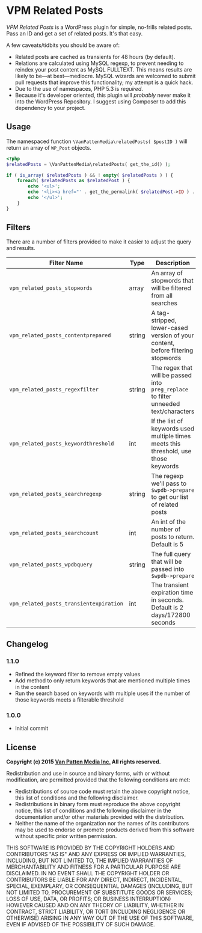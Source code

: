 # VPM Related Posts

*VPM Related Posts* is a WordPress plugin for simple, no-frills related posts. Pass an ID and get a set of related posts. It's that easy.

A few caveats/tidbits you should be aware of:

+   Related posts are cached as transients for 48 hours (by default).
+   Relations are calculated using MySQL regexp, to prevent needing to reindex your post content as MySQL FULLTEXT. This means results are likely to be—at best—mediocre. MySQL wizards are welcomed to submit pull requests that improve this functionality; my attempt is a quick hack.
+   Due to the use of namespaces, PHP 5.3 is *required*.
+   Because it's developer oriented, this plugin will _probably_ never make it into the WordPress Repository. I suggest using Composer to add this dependency to your project.

## Usage

The namespaced function `\VanPattenMedia\relatedPosts( $postID )` will return an array of `WP_Post` objects.

```php
<?php
$relatedPosts = \VanPattenMedia\relatedPosts( get_the_id() );

if ( is_array( $relatedPosts ) && ! empty( $relatedPosts ) ) {
	foreach( $relatedPosts as $relatedPost ) {
		echo '<ul>';
		echo '<li><a href="' . get_the_permalink( $relatedPost->ID ) . '">' . $relatedPost->post_title . '</a></li>';
		echo '</ul>';
	}
}
```

## Filters

There are a number of filters provided to make it easier to adjust the query and results.

Filter Name                             | Type   | Description
----------------------------------------|--------|-------------------------------------------------------------------------------------
`vpm_related_posts_stopwords`           | array  | An array of stopwords that will be filtered from all searches
`vpm_related_posts_contentprepared`     | string | A tag-stripped, lower-cased version of your content, before filtering stopwords
`vpm_related_posts_regexfilter`         | string | The regex that will be passed into `preg_replace` to filter unneeded text/characters
`vpm_related_posts_keywordthreshold`    | int    | If the list of keywords used multiple times meets this threshold, use those keywords
`vpm_related_posts_searchregexp`        | string | The regexp we'll pass to `$wpdb->prepare` to get our list of related posts
`vpm_related_posts_searchcount`         | int    | An int of the number of posts to return. Default is 5
`vpm_related_posts_wpdbquery`           | string | The full query that will be passed into `$wpdb->prepare`
`vpm_related_posts_transientexpiration` | int    | The transient expiration time in seconds. Default is 2 days/172800 seconds

## Changelog

### 1.1.0
+ Refined the keyword filter to remove empty values
+ Add method to only return keywords that are mentioned multiple times in the content
+ Run the search based on keywords with multiple uses if the number of those keywords meets a filterable threshold

### 1.0.0
+ Initial commit

## License

**Copyright (c) 2015 [Van Patten Media Inc.](https://www.vanpattenmedia.com/) All rights reserved.**

Redistribution and use in source and binary forms, with or without modification, are permitted provided that the following conditions are met:

*   Redistributions of source code must retain the above copyright notice, this list of conditions and the following disclaimer.
*   Redistributions in binary form must reproduce the above copyright notice, this list of conditions and the following disclaimer in the documentation and/or other materials provided with the distribution.
*   Neither the name of the organization nor the names of its contributors may be used to endorse or promote products derived from this software without specific prior written permission.

THIS SOFTWARE IS PROVIDED BY THE COPYRIGHT HOLDERS AND CONTRIBUTORS "AS IS" AND ANY EXPRESS OR IMPLIED WARRANTIES, INCLUDING, BUT NOT LIMITED TO, THE IMPLIED WARRANTIES OF MERCHANTABILITY AND FITNESS FOR A PARTICULAR PURPOSE ARE DISCLAIMED. IN NO EVENT SHALL THE COPYRIGHT HOLDER OR CONTRIBUTORS BE LIABLE FOR ANY DIRECT, INDIRECT, INCIDENTAL, SPECIAL, EXEMPLARY, OR CONSEQUENTIAL DAMAGES (INCLUDING, BUT NOT LIMITED TO, PROCUREMENT OF SUBSTITUTE GOODS OR SERVICES; LOSS OF USE, DATA, OR PROFITS; OR BUSINESS INTERRUPTION) HOWEVER CAUSED AND ON ANY THEORY OF LIABILITY, WHETHER IN CONTRACT, STRICT LIABILITY, OR TORT (INCLUDING NEGLIGENCE OR OTHERWISE) ARISING IN ANY WAY OUT OF THE USE OF THIS SOFTWARE, EVEN IF ADVISED OF THE POSSIBILITY OF SUCH DAMAGE.
